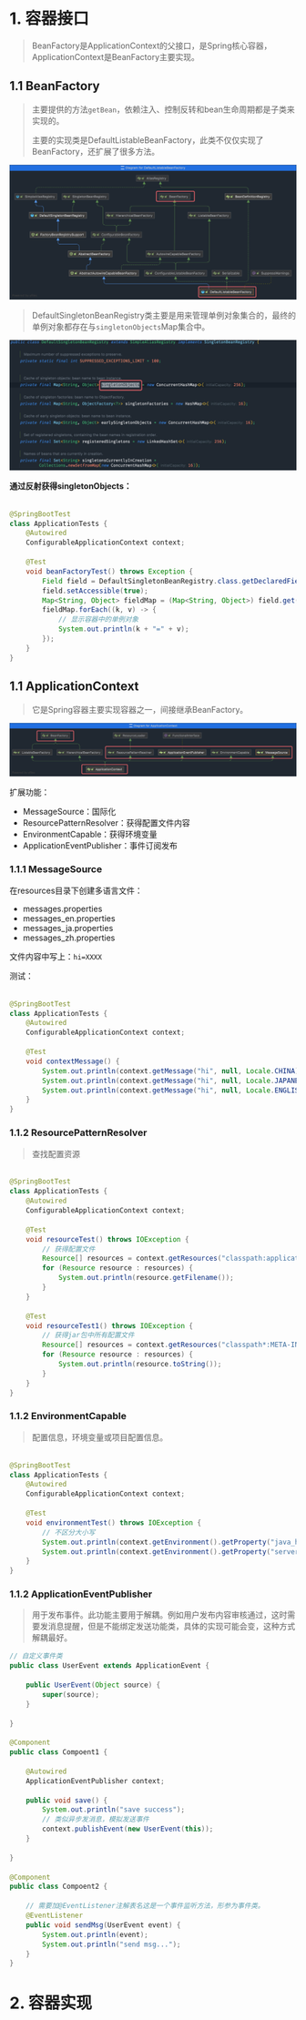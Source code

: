 # 1. 容器接口

> BeanFactory是ApplicationContext的父接口，是Spring核心容器，ApplicationContext是BeanFactory主要实现。

## 1.1 BeanFactory

> 主要提供的方法`getBean`，依赖注入、控制反转和bean生命周期都是子类来实现的。
>
> 主要的实现类是DefaultListableBeanFactory，此类不仅仅实现了BeanFactory，还扩展了很多方法。

![](../../../img/spring00.png)


> DefaultSingletonBeanRegistry类主要是用来管理单例对象集合的，最终的单例对象都存在与`singletonObjects`Map集合中。

![](../../../img/spring01.png)

**通过反射获得singletonObjects：**

```java

@SpringBootTest
class ApplicationTests {
    @Autowired
    ConfigurableApplicationContext context;

    @Test
    void beanFactoryTest() throws Exception {
        Field field = DefaultSingletonBeanRegistry.class.getDeclaredField("singletonObjects");
        field.setAccessible(true);
        Map<String, Object> fieldMap = (Map<String, Object>) field.get(context.getBeanFactory());
        fieldMap.forEach((k, v) -> {
            // 显示容器中的单例对象
            System.out.println(k + "=" + v);
        });
    }
}
```

## 1.1 ApplicationContext

> 它是Spring容器主要实现容器之一，间接继承BeanFactory。

![](../../../img/spring02.png)

扩展功能：

- MessageSource：国际化
- ResourcePatternResolver：获得配置文件内容
- EnvironmentCapable：获得环境变量
- ApplicationEventPublisher：事件订阅发布

### 1.1.1 MessageSource

在resources目录下创建多语言文件：

- messages.properties
- messages_en.properties
- messages_ja.properties
- messages_zh.properties

文件内容中写上：`hi=XXXX`

测试：

```java

@SpringBootTest
class ApplicationTests {
    @Autowired
    ConfigurableApplicationContext context;

    @Test
    void contextMessage() {
        System.out.println(context.getMessage("hi", null, Locale.CHINA));
        System.out.println(context.getMessage("hi", null, Locale.JAPANESE));
        System.out.println(context.getMessage("hi", null, Locale.ENGLISH));
    }
}
```

### 1.1.2 ResourcePatternResolver

> 查找配置资源

```java

@SpringBootTest
class ApplicationTests {
    @Autowired
    ConfigurableApplicationContext context;

    @Test
    void resourceTest() throws IOException {
        // 获得配置文件
        Resource[] resources = context.getResources("classpath:application.yml");
        for (Resource resource : resources) {
            System.out.println(resource.getFilename());
        }
    }

    @Test
    void resourceTest1() throws IOException {
        // 获得jar包中所有配置文件
        Resource[] resources = context.getResources("classpath*:META-INF/spring.factories");
        for (Resource resource : resources) {
            System.out.println(resource.toString());
        }
    }
}
```

### 1.1.2 EnvironmentCapable

> 配置信息，环境变量或项目配置信息。

```java

@SpringBootTest
class ApplicationTests {
    @Autowired
    ConfigurableApplicationContext context;

    @Test
    void environmentTest() throws IOException {
        // 不区分大小写
        System.out.println(context.getEnvironment().getProperty("java_home"));
        System.out.println(context.getEnvironment().getProperty("server.port"));
    }
}
```

### 1.1.2 ApplicationEventPublisher

> 用于发布事件。此功能主要用于解耦。例如用户发布内容审核通过，这时需要发消息提醒，但是不能绑定发送功能类，具体的实现可能会变，这种方式解耦最好。

```java
// 自定义事件类
public class UserEvent extends ApplicationEvent {

    public UserEvent(Object source) {
        super(source);
    }

}

@Component
public class Compoent1 {

    @Autowired
    ApplicationEventPublisher context;

    public void save() {
        System.out.println("save success");
        // 类似异步发消息，模拟发送事件
        context.publishEvent(new UserEvent(this));
    }

}

@Component
public class Compoent2 {

    // 需要加@EventListener注解表名这是一个事件监听方法，形参为事件类。
    @EventListener
    public void sendMsg(UserEvent event) {
        System.out.println(event);
        System.out.println("send msg...");
    }
}
```

# 2. 容器实现

















